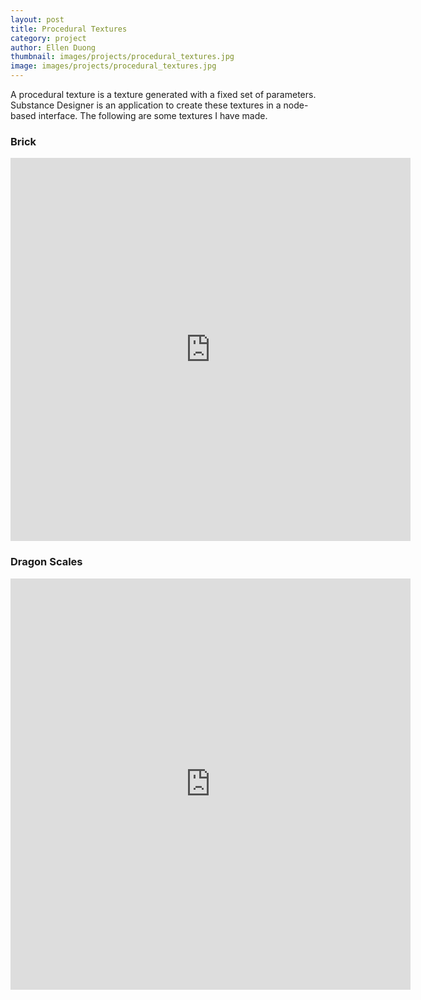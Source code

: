 ```yaml
---
layout: post
title: Procedural Textures
category: project
author: Ellen Duong
thumbnail: images/projects/procedural_textures.jpg
image: images/projects/procedural_textures.jpg
---
```


A procedural texture is a texture generated with a fixed set of parameters. Substance Designer is an application to create these textures in a node-based interface. The following are some textures I have made.

<!-- more -->

### Brick

<iframe src="https://player.vimeo.com/video/213111137" width="640" height="613" frameborder="0" allow="autoplay; fullscreen" allowfullscreen></iframe>

### Dragon Scales

<iframe src="https://player.vimeo.com/video/210527924" width="640" height="658" frameborder="0" allow="autoplay; fullscreen" allowfullscreen></iframe>